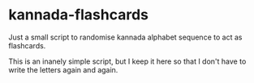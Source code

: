 # kannada-flashcards
Just a small script to randomise kannada alphabet sequence to act as flashcards.

This is an inanely simple script, but I keep it here so that I don't have to write the letters again and again.
